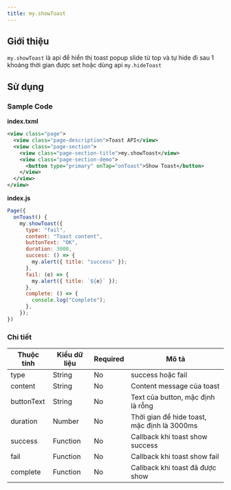 ```yaml
---
title: my.showToast
---
```


## Giới thiệu

`my.showToast` là api để hiển thị toast popup slide từ top và tự hide đi sau 1 khoảng thời gian được set hoặc dùng api `my.hideToast`

## Sử dụng

### Sample Code

**index.txml**

```xml
<view class="page">
  <view class="page-description">Toast API</view>
  <view class="page-section">
    <view class="page-section-title">my.showToast</view>
    <view class="page-section-demo">
      <button type="primary" onTap="onToast">Show Toast</button>
    </view>
  </view>
</view>
```

**index.js**

```js
Page({
  onToast() {
    my.showToast({
      type: "fail",
      content: "Toast content",
      buttonText: "OK",
      duration: 3000,
      success: () => {
        my.alert({ title: "success" });
      },
      fail: (e) => {
        my.alert({ title: `${e}` });
      },
      complete: () => {
        console.log("Complete");
      },
    });
})
```

### Chi tiết

| Thuộc tính | Kiểu dữ liệu | Required | Mô tả                                       |
| ---------- | ------------ | -------- | ------------------------------------------- |
| type       | String       | No       | success hoặc fail                           |
| content    | String       | No       | Content message của toast                   |
| buttonText | String       | No       | Text của button, mặc định là rỗng           |
| duration   | Number       | No       | Thời gian để hide toast, mặc định là 3000ms |
| success    | Function     | No       | Callback khi toast show success             |
| fail       | Function     | No       | Callback khi toast show fail                |
| complete   | Function     | No       | Callback khi toast đã được show             |

